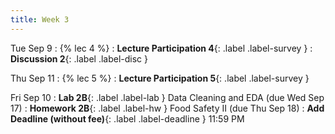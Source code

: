 ```yaml
---
title: Week 3
---
```


Tue Sep 9
: {% lec 4 %}
    <!-- : [Note 4](https://ds100.org/course-notes/pandas_3/pandas_3.html)/ -->
: **Lecture Participation 4**{: .label .label-survey } 
: **Discussion 2**{: .label .label-disc }

Thu Sep 11
: {% lec 5 %}
    <!-- : [Note 5](https://ds100.org/course-notes/eda/eda.html) -->
: **Lecture Participation 5**{: .label .label-survey } 

Fri Sep 10
: **Lab 2B**{: .label .label-lab } Data Cleaning and EDA (due Wed Sep 17)
: **Homework 2B**{: .label .label-hw } Food Safety II (due Thu Sep 18)
: **Add Deadline (without fee)**{: .label .label-deadline } 11:59 PM
